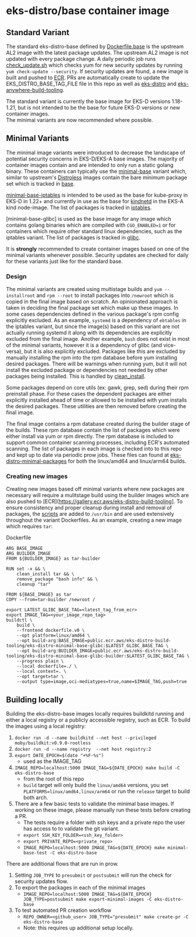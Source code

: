 # eks-distro/base container image

## Standard Variant

The standard eks-distro-base defined by [Dockerfile.base](./Dockerfile.base) is the upstream AL2 image with the latest package updates.  The upstream AL2
image is not updated with every package change.  A daily periodic job runs [check_update.sh](./check_update.sh) which checks yum for new
security updates by running `yum check-update --security`.  If security updates are found, a new image is built and pushed to 
[ECR](https://gallery.ecr.aws/eks-distro-build-tooling/eks-distro-base).  PRs are automatically create to update the EKS_DISTRO_BASE_TAG_FILE 
file in this repo as well as [eks-distro](https://github.com/aws/eks-distro) and [eks-anywhere-build-tooling](https://github.com/aws/eks-anywhere-build-tooling).

The standard variant is currently the base image for EKS-D versions 1.18-1.21, but is not intended to be the base for future EKS-D versions or new container images.  
The minimal variants are now recommended where possible.

## Minimal Variants

The minimal image variants were introduced to decrease the landscape of potential security concerns in EKS-D/EKS-A base images.  The majority of container images
contain and are intended to only run a static golang binary.  These containers can typically use the [minimal-base](./Dockerfile.minimal-base) variant which, similar to upstream's
[Distroless](https://github.com/GoogleContainerTools/distroless) images contain the bare minimum package set which is tracked in [base](../eks-distro-minimal-packages/linux_amd64/base).

[minimal-base-iptables](./Dockerfile.minimal-base-iptables) is intended to be used as the base for kube-proxy in EKS-D in 1.22+ and currently in use as the base
for [kindnetd](https://github.com/aws/eks-anywhere-build-tooling/blob/main/projects/kubernetes-sigs/kind/images/kindnetd/Dockerfile) in the EKS-A kind node-image.  The list of packages
is tracked in [iptables](../eks-distro-minimal-packages/linux_amd64/iptables).

[minimal-base-glibc] is used as the base image for any image which contains golang binaries which are compiled with `CGO_ENABLED=1` or for containers which require other
standard linux dependencies, such as the iptables variant.  The list of packages
is tracked in [glibc](../eks-distro-minimal-packages/linux_amd64/glibc).

It is **strongly** recommended to create container images based on one of the minimal variants whenever possible.  Security updates are checked for daily for these variants just
like for the standard base.

### Design

The minimal variants are created using multistage builds and `yum --installroot` and `rpm --root` to install packages into `/newroot` which is copied in the final image based on scratch.
An opinionated approach is taken in deciding the final package set which make up these images.  In some cases dependencies defined in the various package's rpm config explicitly excluded.
As an example, `systemd` is a dependency of `ebtables` in the iptables variant, but since the image(s) based on this variant are not actually running systemd it along with its
dependencies are explicitly excluded from the final image.  Another example, `bash` does not exist in most of the minimal variants, however it is a dependency of glibc (and vice-versa), but 
it is also explicitly excluded.  Packages like this are excluded by manually installing the rpm into the rpm database before yum installing desired packages.  There will be warnings when running
yum, but it will not install the excluded package or dependencies not needed by other packages being installed.  This is handled by [clean_install](./scripts/clean_install).

Some packages depend on core utils (ex: gawk, grep, sed) during their rpm preinstall phase.  For these cases the dependent packages are either explicitly installed ahead of time or allowed to be installed
with yum installs the desired packages.  These utilities are then removed before creating the final image.

The final image contains a rpm database created during the builder stage of the builds.  These rpm database contain the list of packages which were either install via yum or rpm directly.
The rpm database is included to support common container scanning processes, including ECR's automated scanning.  The list of packages in each image is checked into to this repo and kept up
to date via periodic prow jobs.  These files can found at [eks-distro-minimal-packages](../eks-distro-minimal-packages) for both the linux/amd64 and linux/arm64 builds.

### Creating new images

Creating new images based off minimal variants where new packages are necessary will require a mulitstage build using the builder images which are also pushed to [ECR](https://gallery.ecr.aws/eks-distro-build-tooling].
To ensure consistency and proper cleanup during install and removal of packages, the [scripts](./scripts) are added to `/usr/bin` and are used extensively throughout the variant Dockerfiles.
As an example, creating a new image which requires `tar`:

Dockerfile
```
ARG BASE_IMAGE
ARG BUILDER_IMAGE
FROM ${BUILDER_IMAGE} as tar-builder

RUN set -x && \
    clean_install tar && \
    remove_package "bash info" && \
    cleanup "tar"

FROM ${BASE_IMAGE} as tar
COPY --from=tar-builder /newroot /
```

```
export LATEST_GLIBC_BASE_TAG=<latest_tag_from_ecr>
export IMAGE_TAG=<your_image_repo_tag>
buildctl \
    build \
    --frontend dockerfile.v0 \
    --opt platform=linux/amd64 \
    --opt build-arg:BASE_IMAGE=public.ecr.aws/eks-distro-build-tooling/eks-distro-minimal-base-glibc:$LATEST_GLIBC_BASE_TAG \
    --opt build-arg:BUILDER_IMAGE=public.ecr.aws/eks-distro-build-tooling/eks-distro-minimal-base-glibc-builder:$LATEST_GLIBC_BASE_TAG \
    --progress plain \
    --local dockerfile=./ \
    --local context=. \
    --opt target=tar \
    --output type=image,oci-mediatypes=true,name=$IMAGE_TAG,push=true
```

## Building locally

Building the eks-distro-base images locally requires buildkitd running and either a local registry or a publicly accessible registry, such as ECR.  To build the images using a local registry:

1. `docker run -d --name buildkitd --net host --privileged moby/buildkit:v0.9.0-rootless`
1. `docker run -d --name registry  --net host registry:2`
1. `export DATE_EPOCH=$(date "+%F-%s")`
    * used as the IMAGE_TAG
1. `IMAGE_REPO=localhost:5000 IMAGE_TAG=${DATE_EPOCH} make build -C eks-distro-base`
    * from the root of this repo
    * `build` target will only build the `linux/amd64` versions, you set `PLATFORMS=linux/amd64,linux/arm64` or run the `release` target to build both arch.
1. There are a few basic tests to validate the minimal base images.  If working on these image, please manually run these tests before creating a PR.
    * The tests require a folder with ssh keys and a private repo the user has access to to validate the git variant.
    * `export SSH_KEY_FOLDER=<ssh_key_folder>`
    * `export PRIVATE_REPO=<private_repo>`
    * `IMAGE_REPO=localhost:5000 IMAGE_TAG=${DATE_EPOCH} make minimal-base-test -C eks-distro-base`

There are additional flows that are run in prow.

1. Setting `JOB_TYPE` to `presubmit` or `postsubmit` will run the check for security updates flow.
1. To export the packages in each of the minimal images
    * `IMAGE_REPO=localhost:5000 IMAGE_TAG=${DATE_EPOCH} JOB_TYPE=postsubmit make export-minimal-images -C eks-distro-base`
1. To test automated PR creation workflow
    * `REPO_OWNER=<github_user> JOB_TYPE="presubmit" make create-pr -C eks-distro-base`
    * Note: this requires up additional setup locally.
